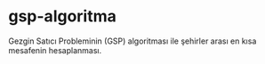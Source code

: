 # gsp-algoritma
Gezgin Satıcı Probleminin (GSP) algoritması ile şehirler arası en kısa mesafenin hesaplanması.
